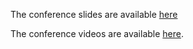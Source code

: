 The conference slides are available [here](https://drive.google.com/drive/folders/1osK9hwcX_lC1EjdZGB-v4w5oKx23UnU2?usp=drive_link)

The conference videos are available [here](https://www.youtube.com/playlist?list=PLc_vA1r0qoiTjlrINKUuFrI8Ptoopm8Vz).
